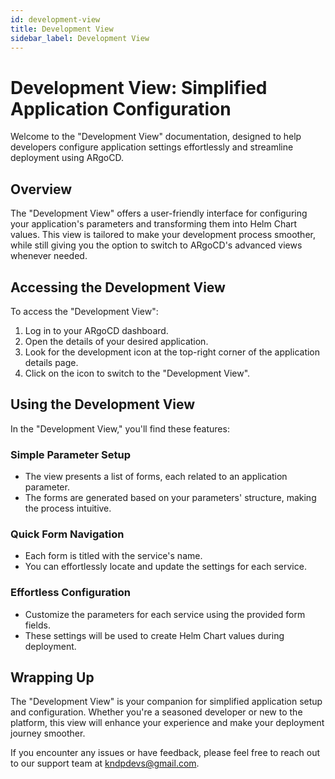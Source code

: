 ```yaml
---
id: development-view
title: Development View
sidebar_label: Development View
---
```



# <icon icon="fas fa-cogs" /> Development View: Simplified Application Configuration

Welcome to the "Development View" documentation, designed to help developers configure application settings effortlessly and streamline deployment using ARgoCD.

## <icon icon="fas fa-info-circle" /> Overview

The "Development View" offers a user-friendly interface for configuring your application's parameters and transforming them into Helm Chart values. This view is tailored to make your development process smoother, while still giving you the option to switch to ARgoCD's advanced views whenever needed.

## <icon icon="fas fa-sign-in-alt" /> Accessing the Development View

To access the "Development View":

1. Log in to your ARgoCD dashboard.
2. Open the details of your desired application.
3. Look for the development icon <icon icon="fas fa-cogs" /> at the top-right corner of the application details page.
4. Click on the icon to switch to the "Development View".

## <icon icon="fas fa-tools" /> Using the Development View

In the "Development View," you'll find these features:

### <icon icon="fas fa-sliders-h" /> Simple Parameter Setup

- The view presents a list of forms, each related to an application parameter.
- The forms are generated based on your parameters' structure, making the process intuitive.

### <icon icon="fas fa-search" /> Quick Form Navigation

- Each form is titled with the service's name.
- You can effortlessly locate and update the settings for each service.

### <icon icon="fas fa-cogs" /> Effortless Configuration

- Customize the parameters for each service using the provided form fields.
- These settings will be used to create Helm Chart values during deployment.

<!-- Continue with the rest of the sections using the same pattern -->

## <icon icon="fas fa-clipboard-check" /> Wrapping Up

The "Development View" is your companion for simplified application setup and configuration. Whether you're a seasoned developer or new to the platform, this view will enhance your experience and make your deployment journey smoother.

If you encounter any issues or have feedback, please feel free to reach out to our support team at kndpdevs@gmail.com.
